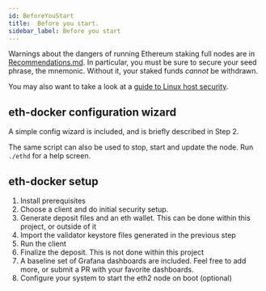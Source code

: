 ```yaml
---
id: BeforeYouStart
title:  Before you start.
sidebar_label: Before you start
---
```


Warnings about the dangers of running Ethereum staking full nodes are in [Recommendations.md](../Support/Recommendations.md).
In particular, you must be sure to secure your seed phrase, the mnemonic. Without it, your
staked funds *cannot* be withdrawn.

You may also want to take a look at a [guide to Linux host security](https://www.coincashew.com/coins/overview-eth/guide-or-security-best-practices-for-a-eth2-validator-beaconchain-node#setup-two-factor-authentication-for-ssh-optional).

## eth-docker configuration wizard

A simple config wizard is included, and is briefly described in Step 2.

The same script can also be used to stop, start and update the node. Run `./ethd` for a help screen.

## eth-docker setup

1. Install prerequisites
2. Choose a client and do initial security setup.
3. Generate deposit files and an eth wallet. This can be done within this project, or outside of it
4. Import the validator keystore files generated in the previous step
5. Run the client
6. Finalize the deposit. This is not done within this project
7. A baseline set of Grafana dashboards are included.  Feel free to add more, or submit a PR with your favorite dashboards.
8. Configure your system to start the eth2 node on boot (optional)

